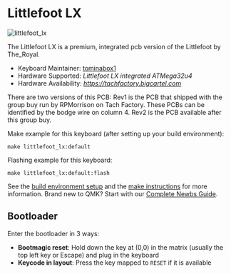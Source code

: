 # Littlefoot LX

![littlefoot_lx](https://i.imgur.com/0WhgT5yh.jpeg)

The Littlefoot LX is a premium, integrated pcb version of the Littlefoot by The_Royal. 

* Keyboard Maintainer: [tominabox1](https://github.com/tominabox1)
* Hardware Supported: *Littlefoot LX integrated ATMega32u4*
* Hardware Availability: *https://tachfactory.bigcartel.com*

There are two versions of this PCB:
    Rev1 is the PCB that shipped with the group buy run by RPMorrison on Tach Factory. These PCBs can be identified by the bodge wire on column 4.
    Rev2 is the PCB available after this group buy.

Make example for this keyboard (after setting up your build environment):

    make littlefoot_lx:default

Flashing example for this keyboard:

    make littlefoot_lx:default:flash

See the [build environment setup](https://docs.qmk.fm/#/getting_started_build_tools) and the [make instructions](https://docs.qmk.fm/#/getting_started_make_guide) for more information. Brand new to QMK? Start with our [Complete Newbs Guide](https://docs.qmk.fm/#/newbs).

## Bootloader

Enter the bootloader in 3 ways:

* **Bootmagic reset**: Hold down the key at (0,0) in the matrix (usually the top left key or Escape) and plug in the keyboard
* **Keycode in layout**: Press the key mapped to `RESET` if it is available
